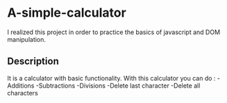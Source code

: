 
# A-simple-calculator

I realized this project in order to practice the basics of javascript and DOM manipulation.

## Description

It is a calculator with basic functionality. With this calculator you can do :
  -Additions
  -Subtractions
  -Divisions
  -Delete last character
  -Delete all characters

